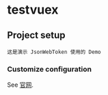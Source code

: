 # testvuex

## Project setup

```
这是演示 JsonWebToken 使用的 Demo
```

### Customize configuration

See [官网](https://iconics.com/).
